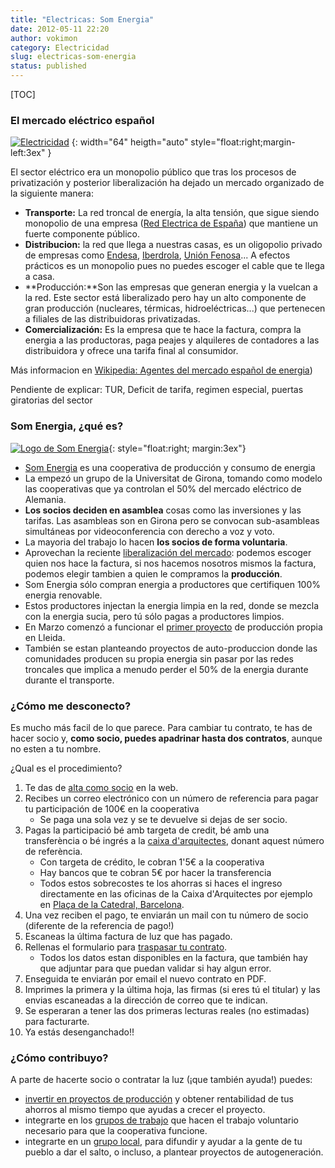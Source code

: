 ```yaml
---
title: "Electricas: Som Energia"
date: 2012-05-11 22:20
author: vokimon
category: Electricidad
slug: electricas-som-energia
status: published
---
```


[TOC]

### El mercado eléctrico español

[![Electricidad]({static}/uploads/2012/05/ktip.png "Electricidad")]({category}/Electricidad})
{: width="64" heigth="auto" style="float:right;margin-left:3ex" }

El sector eléctrico era un monopolio público que tras los procesos de privatización y posterior liberalización ha dejado un mercado organizado de la siguiente manera:

-   **Transporte:** La red troncal de energía, la alta tensión, que sigue siendo monopolio de una empresa ([Red Electrica de España](http://es.wikipedia.org/wiki/Red_El%C3%A9ctrica_de_Espa%C3%B1a)) que mantiene un fuerte componente público.
-   **Distribucion:** la red que llega a nuestras casas, es un oligopolio privado de empresas como [Endesa](http://es.wikipedia.org/wiki/Endesa), [Iberdrola](http://es.wikipedia.org/wiki/Iberdrola), [Unión Fenosa](http://es.wikipedia.org/wiki/Unión_Fenosa)... A efectos prácticos es un monopolio pues no puedes escoger el cable que te llega a casa.
-   **Producción:**Son las empresas que generan energia y la vuelcan a la red. Este sector está liberalizado pero hay un alto componente de gran producción (nucleares, térmicas, hidroeléctricas...) que pertenecen a filiales de las distribuidoras privatizadas.
-   **Comercialización:** Es la empresa que te hace la factura, compra la energia a las productoras, paga peajes y alquileres de contadores a las distribuidora y ofrece una tarifa final al consumidor.

Más informacion en [Wikipedia: Agentes del mercado español de energia](http://es.wikipedia.org/wiki/Agentes_del_mercado_espa%C3%B1ol_de_energ%C3%ADa_el%C3%A9ctrica))

Pendiente de explicar: TUR, Deficit de tarifa, regimen especial, puertas giratorias del sector

### Som Energia, ¿qué es?

[![Logo de Som Energia]({static}/uploads/2012/05/somenergia_logo.jpg "Logo de Som Energia")]({static}/uploads/2012/05/somenergia_logo.jpg){: style="float:right; margin:3ex"}

-   [Som Energia](http://www.somenergia.coop/) es una cooperativa de producción y consumo de energia
-   La empezó un grupo de la Universitat de Girona, tomando como modelo las cooperativas que ya controlan el 50% del mercado eléctrico de Alemania.
-   **Los socios deciden en asamblea** cosas como las inversiones y las tarifas. Las asambleas son en Girona pero se convocan sub-asambleas simultáneas por videoconferencia con derecho a voz y voto.
-   La mayoria del trabajo lo hacen **los socios de forma voluntaria**.
-   Aprovechan la reciente [liberalización del mercado](http://es.wikipedia.org/wiki/Agentes_del_mercado_espa%C3%B1ol_de_energ%C3%ADa_el%C3%A9ctrica): podemos escoger quien nos hace la factura, si nos hacemos nosotros mismos la factura, podemos elegir tambien a quien le compramos la **producción**.
-   Som Energia sólo compran energia a productores que certifiquen 100% energia renovable.
-   Estos productores injectan la energia limpia en la red, donde se mezcla con la energia sucia, pero tú sólo pagas a productores limpios.
-   En Marzo comenzó a funcionar el [primer proyecto](https://www.facebook.com/media/set/?set=a.327273523988259.73796.166298163419130&type=3) de producción propia en Lleida.
-   También se estan planteando proyectos de auto-produccion donde las comunidades producen su propia energia sin pasar por las redes troncales que implica a menudo perder el 50% de la energia durante durante el transporte.

### ¿Cómo me desconecto?

Es mucho más facil de lo que parece. Para cambiar tu contrato, te has de hacer socio y, **como socio, puedes apadrinar hasta dos contratos**, aunque no esten a tu nombre.

¿Qual es el procedimiento?

1.  Te das de [alta como socio](https://www.somenergia.coop/fes-te-soci/a) en la web.
2.  Recibes un correo electrónico con un número de referencia para pagar tu participación de 100€ en la cooperativa
    -   Se paga una sola vez y se te devuelve si dejas de ser socio.
3.  Pagas la participació bé amb targeta de credit, bé amb una transferència o bé ingrés a la [caixa d'arquitectes](http://www.arquia.es/), donant aquest número de referència.
    -   Con targeta de crédito, le cobran 1'5€ a la cooperativa
    -   Hay bancos que te cobran 5€ por hacer la transferencia
    -   Todos estos sobrecostes te los ahorras si haces el ingreso directamente en las oficinas de la Caixa d'Arquitectes por ejemplo en [Plaça de la Catedral, Barcelona](http://www.arquia.es/site/es/operativa/oficinas?id=3).
4.  Una vez reciben el pago, te enviarán un mail con tu número de socio (diferente de la referencia de pago!)
5.  Escaneas la última factura de luz que has pagado.
6.  Rellenas el formulario para [traspasar tu contrato](https://www.somenergia.coop/component/option,com_contractacio/Itemid,17/).
    -   Todos los datos estan disponibles en la factura, que también hay que adjuntar para que puedan validar si hay algun error.
7.  Enseguida te enviarán por email el nuevo contrato en PDF.
8.  Imprimes la primera y la última hoja, las firmas (si eres tú el titular) y las envias escaneadas a la dirección de correo que te indican.
9.  Se esperaran a tener las dos primeras lecturas reales (no estimadas) para facturarte.
10. Ya estás desenganchado!!

### ¿Cómo contribuyo?

A parte de hacerte socio o contratar la luz (¡que también ayuda!) puedes:

-   [invertir en proyectos de producción](http://www.somenergia.coop/projectes-de-generacio-renovable) y obtener rentabilidad de tus ahorros al mismo tiempo que ayudas a crecer el proyecto.
-   integrarte en los [grupos de trabajo](http://www.somenergia.coop/comissions-de-treball) que hacen el trabajo voluntario necesario para que la cooperativa funcione.
-   integrarte en un [grupo local](http://www.somenergia.coop/grups-locals-de-treball), para difundir y ayudar a la gente de tu pueblo a dar el salto, o incluso, a plantear proyectos de autogeneración.
